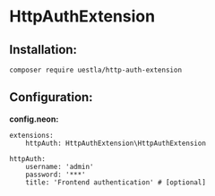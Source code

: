 # HttpAuthExtension

## Installation:

```
composer require uestla/http-auth-extension
```


## Configuration:

**config.neon:**

```
extensions:
	httpAuth: HttpAuthExtension\HttpAuthExtension

httpAuth:
	username: 'admin'
	password: '***'
	title: 'Frontend authentication' # [optional]
```
